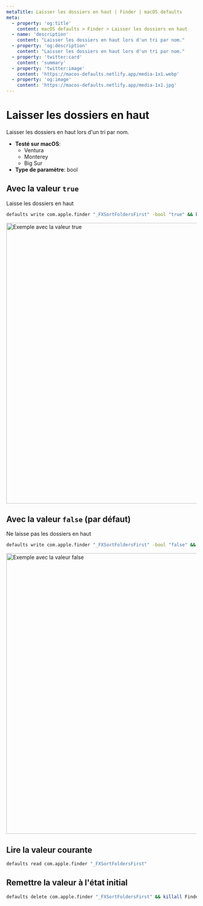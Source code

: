 ```yaml
---
metaTitle: Laisser les dossiers en haut | Finder | macOS defaults
meta:
  - property: 'og:title'
    content: macOS defaults > Finder > Laisser les dossiers en haut
  - name: 'description'
    content: "Laisser les dossiers en haut lors d'un tri par nom."
  - property: 'og:description'
    content: "Laisser les dossiers en haut lors d'un tri par nom."
  - property: 'twitter:card'
    content: 'summary'
  - property: 'twitter:image'
    content: 'https://macos-defaults.netlify.app/media-1x1.webp'
  - property: 'og:image'
    content: 'https://macos-defaults.netlify.app/media-1x1.jpg'
---
```


# Laisser les dossiers en haut

Laisser les dossiers en haut lors d'un tri par nom.

<!-- break lists -->

- **Testé sur macOS**:
  - Ventura
  - Monterey
  - Big Sur
- **Type de paramètre**: bool

## Avec la valeur `true`

Laisse les dossiers en haut

```bash
defaults write com.apple.finder "_FXSortFoldersFirst" -bool "true" && killall Finder
```

<img
  src="../../../images/finder/_FXSortFoldersFirst/true.png"
  alt="Exemple avec la valeur true"
  width="740" height="400" style="height: auto"
/>

## Avec la valeur `false` (par défaut)

Ne laisse pas les dossiers en haut

```bash
defaults write com.apple.finder "_FXSortFoldersFirst" -bool "false" && killall Finder
```

<img
  src="../../../images/finder/_FXSortFoldersFirst/false.png"
  alt="Exemple avec la valeur false"
  width="740" height="400" style="height: auto"
/>

## Lire la valeur courante

```bash
defaults read com.apple.finder "_FXSortFoldersFirst"
```

## Remettre la valeur à l'état initial

```bash
defaults delete com.apple.finder "_FXSortFoldersFirst" && killall Finder
```
